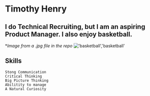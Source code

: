 # Timothy Henry
## I do Technical Recruiting, but I am an aspiring Product Manager. I also enjoy basketball. 
**Image from a .jpg file in the repo* !['basketball','basketball'](/basketball.jpg)
## Skills 
    Stong Communication 
    Critical Thinking 
    Big Picture Thinking 
    Abilitity to manage 
    A Natural Curiosity 
